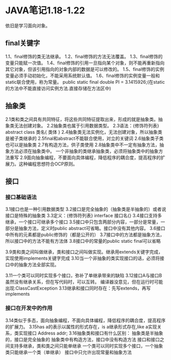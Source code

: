 # JAVA笔记1.18-1.22

依旧是学习面向对象。

## final关键字

1.1、final修饰的类无法继承。
1.2、final修饰的方法无法覆盖。
1.3、final修饰的变量只能赋一次值。
1.4、final修饰的引用一旦指向某个对象，则不能再重新指向其它对象，但该引用指向的对象内部的数据是可以修改的。
1.5、final修饰的实例变量必须手动初始化，不能采用系统默认值。
1.6、final修饰的实例变量一般和static联合使用，称为常量。
		public static final double PI = 3.1415926;(在static 的方法中不能直接访问实例方法.直接存储在方法区中)

## 抽象类

2.1类和类之间具有共同特征，将这些共同特征提取出来，形成的就是抽象类。抽象类无法创建对象。
2.2抽象类也属于引用数据类型。
2.3语法：{修饰符列表} abstract class 类名{
类体
}
2.4抽象类无法实例化，无法创建对象，所以抽象类是被子类继承的
2.5final和abstract不能联合使用，对立的关键词
2.6抽象类子类也可以是抽象类
2.7有构造方法，供子类使用 
2.8抽象类中不一定有抽象方法，抽象方法必须在抽象类中。 一个非抽象的类继承抽象类，必须将抽象类中的抽象方法重写
2.9面向抽象编程，不要面向具体编程，降低程序的耦合度，提高程序的扩展力。这种编程思想符合OCP原则。

## 接口

### 接口基础语法

3.1接口也是一种引用数据类型
3.2接口是完全抽象的（抽象类是半抽象的）或者说接口是特殊的抽象类
3.3定义：{修饰符列表} interface 接口名{}
3.4接口支持多继承，一个接口可继承多个接口
3.5接口中只包含两部分内容，一部分是常量，一部分是抽象方法，定义时public abstract可省略。接口中没有其他内容。
3.6接口中所有的元素都是public修饰的（都是公开的）
3.7接口中的方法都是抽象方法，所以接口中的方法不能有方法体
3.8接口中的常量的public static final可以省略

3.9类和类之间叫做继承，类和接口之间叫做实现。继承用extends关键字完成，实现使用implements关键字完成
3.10当一个非抽象的类实现接口的话，必须将接口中的抽象方法全部实现。

3.11一个类可以同时实现多个接口，弥补了单继承带来的缺陷
3.12接口A与接口B虽然没有继承关系，但在写代码时，可以互转。
编译器没意见，但在运行时可能出现:ClassCastException
3.13继承和接口同时存在：先写extends，再写implements

### 接口在开发中的作用

3.14类似于多态，面向抽象编程，不面向具体编程，降低程序的耦合度，提高程序的扩展力。
3.15has a的表示以属性的形式存在，is a继承形式存在,like a实现关系，类实现接口
Address addr; 
3.16抽象类和接口有什么区别：
抽象类是半抽象的，接口是完全抽象的
抽象类中有构造方法，接口中没有构造方法
接口和接口之间支持多继承，类和类之间只能单继承
一个类可以同时实现多个接口，一个抽象类只能继承一个类（单继承）
接口中只允许出现常量和抽象方法


